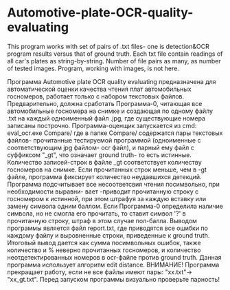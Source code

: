 # Automotive-plate-OCR-quality-evaluating
This program works with set of pairs of .txt files- one is detection&amp;OCR program results versus that of ground truth. Each txt file contain readings of all car's plates as string-by-string. Number of file pairs as many, as number of tested images. Program, working with images, is not here.

Программа Automotive plate OCR quality evaluating предназначена для автоматической оценки
качества чтения плат автомобильных госномеров, работает только с набором текстовых файлов.
Предварительно, должна сработать Программа-0, читающая все автомобильные госномера на снимке и создающая
по одному файлу .txt на каждый одноименный файл .jpg, где существующие номера записаны построчно. 
Программа-оценщик запускается из cmd:
eval_ocr.exe Compare/
где в папке Compare/ содержатся пары текстовых файлов- прочитанные тестируемой
программой (одноименные с соответствующим jpg файлом- ocr файл), и парный ему файл с суффиксом "_gt",
что означает ground truth- то есть истинные. Количество записей-строк в файле  _gt соответствует
количеству госномеров на снимке. Если прочитанных строк меньше, чем в -gt файле, программа фиксирует 
количество неудавшихся детекций.
  Программа подсчитывает все несоответсвия чтения посимвольно, при необходимости выравни-
вает -приводит прочитанную строку с госномером к истинной, при этом штрафуя за каждую вставку
или замену символа одним баллом. Если Программа-0 определила наличие символа, но не смогла его прочитать, 
то ставит символ '?' в прочитанную строку, штраф в этом случае пол-балла.
  Выводом программы является файл report.txt, где приводятся все ошибки по каждому файлу и 
выровненные строки, приведенные к ground truth.
  Итоговый вывод дается как сумма посимвольных ошибок, также количество и % неверно прочитанных
госномеров, и количество  неотдетектированных номеров в ocr-файле против ground truth. 
Данная программа использует алгоритм edit distance.
  ВНИМАНИЕ! Программа прекращает работу, если не все файлы имеют пары: "xx.txt"-> "xx_gt.txt".
Перед запуском программы визуально проверьте парность! 
